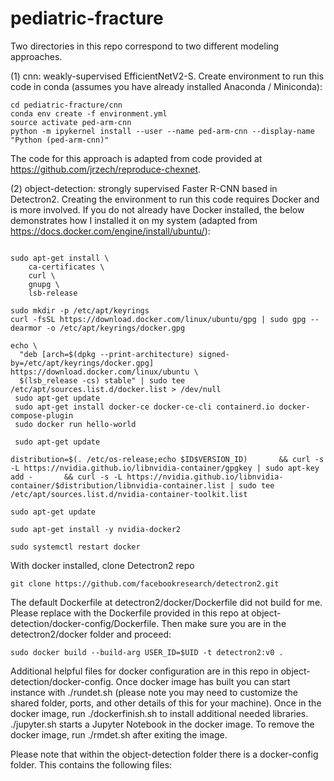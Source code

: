 # pediatric-fracture

Two directories in this repo correspond to two different modeling approaches.

(1) cnn: weakly-supervised EfficientNetV2-S. Create environment to run this code in conda (assumes you have already installed Anaconda / Miniconda):

```git clone https://www.github.com/jrzech/pediatric-fracture.git
cd pediatric-fracture/cnn
conda env create -f environment.yml
source activate ped-arm-cnn
python -m ipykernel install --user --name ped-arm-cnn --display-name "Python (ped-arm-cnn)"
```

The code for this approach is adapted from code provided at https://github.com/jrzech/reproduce-chexnet.

(2) object-detection: strongly supervised Faster R-CNN based in Detectron2. Creating the environment to run this code requires Docker and is more involved. 
If you do not already have Docker installed, the below demonstrates how I installed it on my system (adapted from https://docs.docker.com/engine/install/ubuntu/): 

```sudo apt-get update

sudo apt-get install \
    ca-certificates \
    curl \
    gnupg \
    lsb-release
    
sudo mkdir -p /etc/apt/keyrings
curl -fsSL https://download.docker.com/linux/ubuntu/gpg | sudo gpg --dearmor -o /etc/apt/keyrings/docker.gpg

echo \
  "deb [arch=$(dpkg --print-architecture) signed-by=/etc/apt/keyrings/docker.gpg] https://download.docker.com/linux/ubuntu \
  $(lsb_release -cs) stable" | sudo tee /etc/apt/sources.list.d/docker.list > /dev/null
 sudo apt-get update
 sudo apt-get install docker-ce docker-ce-cli containerd.io docker-compose-plugin
 sudo docker run hello-world
 
 sudo apt-get update

distribution=$(. /etc/os-release;echo $ID$VERSION_ID)       && curl -s -L https://nvidia.github.io/libnvidia-container/gpgkey | sudo apt-key add -       && curl -s -L https://nvidia.github.io/libnvidia-container/$distribution/libnvidia-container.list | sudo tee /etc/apt/sources.list.d/nvidia-container-toolkit.list

sudo apt-get update

sudo apt-get install -y nvidia-docker2

sudo systemctl restart docker
```

With docker installed, clone Detectron2 repo
```
git clone https://github.com/facebookresearch/detectron2.git
```
The default Dockerfile at detectron2/docker/Dockerfile did not build for me. Please replace with the Dockerfile provided in this repo at object-detection/docker-config/Dockerfile. Then make sure you are in the detectron2/docker folder and proceed:

```
sudo docker build --build-arg USER_ID=$UID -t detectron2:v0 .
```

Additional helpful files for docker configuration are in this repo in object-detection/docker-config. Once docker image has built 
you can start instance with ./rundet.sh (please note you may need to customize the shared folder, ports, and other details of this for your machine).
Once in the docker image, run ./dockerfinish.sh to install additional needed libraries. 
./jupyter.sh starts a Jupyter Notebook in the docker image.
To remove the docker image, run ./rmdet.sh after exiting the image.

Please note that within the object-detection folder there is a docker-config
folder. This contains the following files: 
